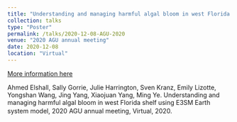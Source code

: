 ```yaml
---
title: "Understanding and managing harmful algal bloom in west Florida shelf using E3SM Earth system model"
collection: talks
type: "Poster"
permalink: /talks/2020-12-08-AGU-2020
venue: "2020 AGU annual meeting"
date: 2020-12-08
location: "Virtual"
---
```


[More information here](https://agu.confex.com/agu/fm20/meetingapp.cgi/Home/)

Ahmed Elshall, Sally Gorrie, Julie Harrington, Sven Kranz, Emily Lizotte, Yongshan Wang, Jing Yang, Xiaojuan Yang, Ming Ye. Understanding and managing harmful algal bloom in west Florida shelf using E3SM Earth system model, 2020 AGU annual meeting, Virtual, 2020.　

